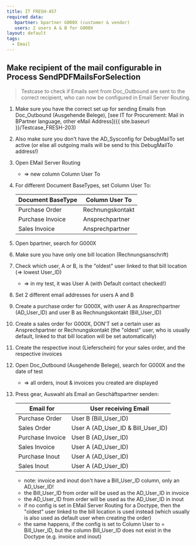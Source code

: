 ```yaml
---
title: IT FRESH-457
required data:
   bpartner: bpartner G000X (customer & vendor)
   users: 2 users A & B for G000X
layout: default
tags:
  - Email
---
```

## Make recipient of the mail configurable in Process SendPDFMailsForSelection

> Testcase to check if Emails sent from Doc_Outbound are sent
> to the correct recipient,  who can now be configured in 
> Email Server Routing.

1. Make sure you have the correct set up for sending Emails fron Doc_Outbound (Ausgehende Belege), [see IT for Procurement: Mail in BPartner language, other eMail Address]({{ site.baseurl }}/Testcase_FRESH-203)

1. Also make sure you don't have the AD_Sysconfig for DebugMailTo set active (or else all outgoing mails will be send to this DebugMailTo address!)

1. Open EMail Server Routing

	* => new column Column User To
	
1. For different Document BaseTypes, set Column User To: 

	| Document BaseType | Column User To   |
	| ----------------- | ---------------- |
	| Purchase Order    | Rechnungskontakt |
	| Purchase Invoice  | Ansprechpartner  |
	| Sales Invoice     | Ansprechpartner  |

	
1. Open bpartner, search for G000X

1. Make sure you have only one bill location (Rechnungsanschrift)

1. Check which user, A or B, is the "oldest" user linked to that bill location (=> lowest User_ID)

	* => in my test, it was User A (with Default contact checked!)
	
1. Set 2 different email addresses for users A and B

1. Create a purchase order for G000X, with user A as Ansprechpartner (AD_User_ID) and user B as Rechnungskontakt (Bill_User_ID)

1. Create a sales order for G000X, DON'T set a certain user as Ansprechpartner or Rechnungskontakt (the "oldest" user, who is usually default, linked to that bill location will be set automatically)

1. Create the respective inout (Lieferschein) for your sales order, and the respective invoices

1. Open Doc_Outbound (Ausgehende Belege), search for G000X and the date of test

	* => all orders, inout & invoices you created are displayed
	
1. Press gear, Auswahl als Email an Geschäftspartner senden:

	| Email for        | User receiving Email                      |
	| ---------------- | ----------------------------------------- |
	| Purchase Order   | User B (Bill_User_ID)                     |
	| Sales Order      | User A (AD_User_ID & Bill_User_ID)	       |
	| Purchase Invoice | User B (AD_User_ID)                       |
	| Sales Invoice    | User A (AD_User_ID)                       |
	| Purchase Inout   | User A (AD_User_ID)                       |
	| Sales  Inout     | User A (AD_User_ID)                       |

	* note: invoice and inout don't have a Bill_User_ID column, only an AD_User_ID!
	* the Bill_User_ID from order will be used as the AD_User_ID in invoice
	* the AD_User_ID from order will be used as the AD_User_ID in inout
	* if no config is set in EMail Server Routing for a Doctype, then the "oldest" user linked to the bill location is used instead (which usually is also used as default user when creating the order)
	* the same happens, if the config is set to Column User to = Bill_User_ID, but the column Bill_User_ID does not exist in the Doctype (e.g. invoice and inout)


